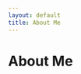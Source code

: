 ```yaml
---
layout: default
title: About Me
---
```


<div class="post">
	<h1 class="pageTitle">About Me</h1>
	<img src="{{ '/assets/img/elephpants.jpg' | prepend: site.baseurl }}" alt="">
</div>
